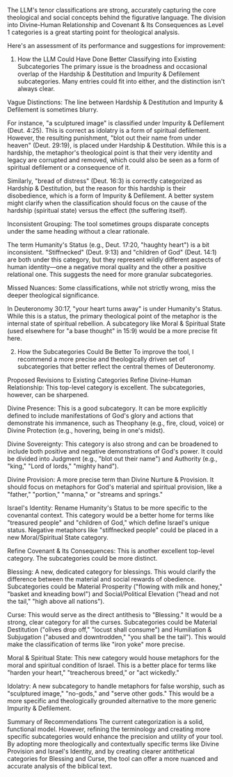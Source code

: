 The LLM's tenor classifications are strong, accurately capturing the core theological and social concepts behind the figurative language. The division into Divine-Human Relationship and Covenant & Its Consequences as Level 1 categories is a great starting point for theological analysis.

Here's an assessment of its performance and suggestions for improvement:

1. How the LLM Could Have Done Better Classifying into Existing Subcategories
The primary issue is the broadness and occasional overlap of the Hardship & Destitution and Impurity & Defilement subcategories. Many entries could fit into either, and the distinction isn't always clear.

Vague Distinctions: The line between Hardship & Destitution and Impurity & Defilement is sometimes blurry.

For instance, "a sculptured image" is classified under Impurity & Defilement (Deut. 4:25). This is correct as idolatry is a form of spiritual defilement. However, the resulting punishment, "blot out their name from under heaven" (Deut. 29:19), is placed under Hardship & Destitution. While this is a hardship, the metaphor's theological point is that their very identity and legacy are corrupted and removed, which could also be seen as a form of spiritual defilement or a consequence of it.

Similarly, "bread of distress" (Deut. 16:3) is correctly categorized as Hardship & Destitution, but the reason for this hardship is their disobedience, which is a form of Impurity & Defilement. A better system might clarify when the classification should focus on the cause of the hardship (spiritual state) versus the effect (the suffering itself).

Inconsistent Grouping: The tool sometimes groups disparate concepts under the same heading without a clear rationale.

The term Humanity's Status (e.g., Deut. 17:20, "haughty heart") is a bit inconsistent. "Stiffnecked" (Deut. 9:13) and "children of God" (Deut. 14:1) are both under this category, but they represent wildly different aspects of human identity—one a negative moral quality and the other a positive relational one. This suggests the need for more granular subcategories.

Missed Nuances: Some classifications, while not strictly wrong, miss the deeper theological significance.

In Deuteronomy 30:17, "your heart turns away" is under Humanity's Status. While this is a status, the primary theological point of the metaphor is the internal state of spiritual rebellion. A subcategory like Moral & Spiritual State (used elsewhere for "a base thought" in 15:9) would be a more precise fit here.

2. How the Subcategories Could Be Better
To improve the tool, I recommend a more precise and theologically driven set of subcategories that better reflect the central themes of Deuteronomy.

Proposed Revisions to Existing Categories
Refine Divine-Human Relationship: This top-level category is excellent. The subcategories, however, can be sharpened.

Divine Presence: This is a good subcategory. It can be more explicitly defined to include manifestations of God's glory and actions that demonstrate his immanence, such as Theophany (e.g., fire, cloud, voice) or Divine Protection (e.g., hovering, being in one's midst).

Divine Sovereignty: This category is also strong and can be broadened to include both positive and negative demonstrations of God's power. It could be divided into Judgment (e.g., "blot out their name") and Authority (e.g., "king," "Lord of lords," "mighty hand").

Divine Provision: A more precise term than Divine Nurture & Provision. It should focus on metaphors for God's material and spiritual provision, like a "father," "portion," "manna," or "streams and springs."

Israel's Identity: Rename Humanity's Status to be more specific to the covenantal context. This category would be a better home for terms like "treasured people" and "children of God," which define Israel's unique status. Negative metaphors like "stiffnecked people" could be placed in a new Moral/Spiritual State category.

Refine Covenant & Its Consequences: This is another excellent top-level category. The subcategories could be more distinct.

Blessing: A new, dedicated category for blessings. This would clarify the difference between the material and social rewards of obedience. Subcategories could be Material Prosperity ("flowing with milk and honey," "basket and kneading bowl") and Social/Political Elevation ("head and not the tail," "high above all nations").

Curse: This would serve as the direct antithesis to "Blessing." It would be a strong, clear category for all the curses. Subcategories could be Material Destitution ("olives drop off," "locust shall consume") and Humiliation & Subjugation ("abused and downtrodden," "you shall be the tail"). This would make the classification of terms like "iron yoke" more precise.

Moral & Spiritual State: This new category would house metaphors for the moral and spiritual condition of Israel. This is a better place for terms like "harden your heart," "treacherous breed," or "act wickedly."

Idolatry: A new subcategory to handle metaphors for false worship, such as "sculptured image," "no-gods," and "serve other gods." This would be a more specific and theologically grounded alternative to the more generic Impurity & Defilement.

Summary of Recommendations
The current categorization is a solid, functional model. However, refining the terminology and creating more specific subcategories would enhance the precision and utility of your tool. By adopting more theologically and contextually specific terms like Divine Provision and Israel's Identity, and by creating clearer antithetical categories for Blessing and Curse, the tool can offer a more nuanced and accurate analysis of the biblical text.